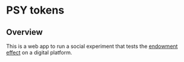 # PSY tokens

## Overview
This is a web app to run a social experiment that tests the [endowment effect](https://en.wikipedia.org/wiki/Endowment_effect) on a digital platform.
